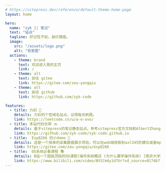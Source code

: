 ```yaml
---
# https://vitepress.dev/reference/default-theme-home-page
layout: home

hero:
  name: "zyk || 笔记"
  text: "站点"
  tagline: 好记性不如，敲烂键盘。
  image: 
    src: "/assets/logo.png"
    alt: "背景图"
  actions:
    - theme: brand
      text: 欢迎进入我的主页
      link: /
    - theme: alt
      text: 前往 gitee
      link: https://gitee.com/zou-yongqiu
    - theme: alt
      text: 前往 github
      link: https://github.com/zyk-code

features:
  - title: 力扣 🤖
    details: 力扣的个性域名站点。记得每天刷题。
    link: https://leetcode.cn/u/a-e-ovo/
  - title: 本站代码仓库 🔜
    details: 基于vitepress的笔记静态站点。参考vitepress官方文档和AlbertZhang的文档网站
    link: https://github.com/zyk-code/zyk-code.github.io
  - title:  Esp8266 的小demo 📖
    details: 这是一个简单的采集数据展示项目。可以在web端获取到axl345陀螺仪或者mpu6050的数据。你可以作为一个功能添加到你的物联网系统或者小程序上。
    link: https://gitee.com/zou-yongqiu/esp8266
  - title:  OS系统必看课程 📚
    details: B站一个超级顶级的OS课程(操作系统概述 (为什么要学操作系统) [南京大学2022操作系统-蒋炎岩)。
    link: https://www.bilibili.com/video/BV1Cm4y1d7Ur?vd_source=0174b7f590199bbe41daa0f7d6ccd878
---
```

<!-- <MyComponent /> -->
